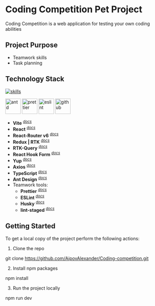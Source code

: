 # Coding Competition Pet Project

Coding Competition is a web application for testing your own coding abilities

## Project Purpose

- Teamwork skills
- Task planning


## Technology Stack

[![skills](https://skillicons.dev/icons?i=vite,react,redux,ts,html,css&theme=dark)](#technology-stack)</a>

<a href="#technology-stack" title="Antd"><img src="https://github.com/get-icon/geticon/raw/master/icons/ant-design.svg" alt="antd" width="48px" height="48px"></a> <a href="#technology-stack" title="Prettier"><img src="https://github.com/get-icon/geticon/raw/master/icons/prettier.svg" alt="prettier" width="48px" height="48px"></a> <a href="https://www.typescriptlang.org/" title="ESLint"><img src="https://github.com/get-icon/geticon/raw/master/icons/eslint.svg" alt="eslint" width="48px" height="48px"></a> <a href="https://www.typescriptlang.org/" title="github"><img src="https://github.com/get-icon/geticon/raw/master/icons/github-icon.svg" alt="github" width="48px" height="48px"></a>

- **Vite** <sup>_[docs](https://vitejs.dev/)_</sup>
- **React** <sup>_[docs](https://react.dev/)_</sup>
- **React-Router v6** <sup>_[docs](https://reactrouter.com/en/main)_</sup>
- **Redux | RTK** <sup>_[docs](https://redux-toolkit.js.org/)_</sup>
- **RTK-Query** <sup>_[docs](https://redux-toolkit.js.org/rtk-query/overview)_</sup>
- **React Hook Form** <sup>_[docs](https://react-hook-form.com/)_</sup>
- **Yup** <sup>_[docs](https://www.npmjs.com/package/yup)_</sup>
- **Axios** <sup>_[docs](https://axios-http.com/ru/docs/intro)_</sup>
- **TypeScript** <sup>_[docs](https://www.typescriptlang.org/docs/handbook/typescript-from-scratch.html)_</sup>
- **Ant Design** <sup>_[docs](https://ant.design/)_</sup>
- Teamwork tools:
  - **Prettier** <sup>_[docs](https://prettier.io/docs/en/)_</sup>
  - **ESLint** <sup>_[docs](https://eslint.org/docs/latest/use/core-concepts)_</sup>
  - **Husky** <sup>_[docs](https://typicode.github.io/husky/)_</sup>
  - **lint-staged** <sup>_[docs](https://github.com/okonet/lint-staged)_</sup>

## Getting Started

To get a local copy of the project perform the following actions:

1. Clone the repo


git clone https://github.com/AipovAlexander/Coding-competition.git


2. Install npm packages


npm install


3. Run the project locally


npm run dev
